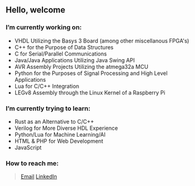 ## Hello, welcome

### I’m currently working on: 
  - VHDL Utilizing the Basys 3 Board (among other miscellanous FPGA's)
  - C++ for the Purpose of Data Structures
  - C for Serial/Parallel Communications 
  - Java/Java Applications Utilizing Java Swing API
  - AVR Assembly Projects Utilizing the atmega32a MCU
  - Python for the Purposes of Signal Processing and High Level Applications
  - Lua for C/C++ Integration
  - LEGv8 Assembly through the Linux Kernel of a Raspberry Pi 

### I’m currently trying to learn:
  - Rust as an Alternative to C/C++
  - Verilog for More Diverse HDL Experience
  - Python/Lua for Machine Learning/AI
  - HTML & PHP for Web Development
  - JavaScript


### How to reach me: 
> [Email](nick.poholik@slu.edu)
> [LinkedIn](linkedin.com/in/nikolaspoholik/)



